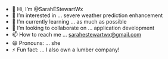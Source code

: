 - 👋 Hi, I’m @SarahEStewartWx
- 👀 I’m interested in ... severe weather prediction enhancement
- 🌱 I’m currently learning ... as much as possible
- 💞️ I’m looking to collaborate on ... application development
- 📫 How to reach me ... sarahestewartwx@gmail.com
- 😄 Pronouns: ... she
- ⚡ Fun fact: ... I also own a lumber company!

<!---
SarahEStewartWx/SarahEStewartWx is a ✨ special ✨ repository because its `README.md` (this file) appears on your GitHub profile.
You can click the Preview link to take a look at your changes.
--->
